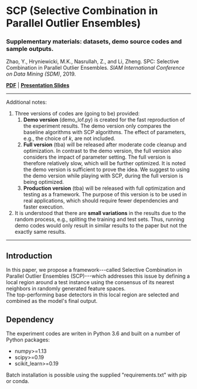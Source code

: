 # SCP (Selective Combination in Parallel Outlier Ensembles)
### Supplementary materials: datasets, demo source codes and sample outputs.

Zhao, Y., Hryniewicki, M.K., Nasrullah, Z., and Li, Zheng. SPC: Selective Combination in Parallel Outlier Ensembles. *SIAM International Conference on Data Mining (SDM)*, 2019.


**[PDF](https://http://www.cs.toronto.edu/~yuezhao/pub)** | 
**[Presentation Slides](https://www.cs.toronto.edu/~yuezhao/pub)** 

------------

Additional notes:
1. Three versions of codes are (going to be) provided:
   1. **Demo version** (demo_lof.py) is created for the fast reproduction of the experiment results. The demo version only compares the baseline algorithms with SCP algorithms. The effect of parameters, e.g., the choice of *k*, are not included.
   2. **Full version** (tba)  will be released after moderate code cleanup and optimization. In contrast to the demo version, the full version also considers the impact of parameter setting. The full version is therefore relatively slow, which will be further optimized. It is noted the demo version is sufficient to prove the idea. We suggest to using the demo version while playing with SCP, during the full version is being optimized.
   3. **Production version** (tba) will be released with full optimization and testing as a framework. The purpose of this version is to be used in real applications, which should require fewer dependencies and faster execution.
3. It is understood that there are **small variations** in the results due to the random process, e.g., spliting the training and test sets. Thus, running demo codes would only result in similar results to the paper but not the exactly same results.
------------

##  Introduction
In this paper, we propose a framework---called Selective Combination in Parallel Outlier Ensembles (SCP)---which addresses this issue by defining a local region around a test instance using the consensus of its nearest neighbors in randomly generated feature spaces.  
The top-performing base detectors in this local region are selected and combined as the model's final output.

## Dependency
The experiment codes are writen in Python 3.6 and built on a number of Python packages:
- numpy>=1.13
- scipy>=0.19
- scikit_learn>=0.19

Batch installation is possible using the supplied "requirements.txt" with pip or conda.
